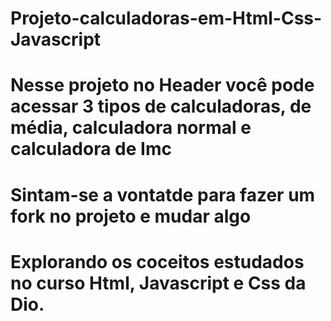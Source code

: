 # Projeto-calculadoras-em-Html-Css-Javascript
# Nesse projeto no Header você pode acessar 3 tipos de calculadoras, de média, calculadora normal e calculadora de Imc
# Sintam-se a vontatde para fazer um fork no projeto e mudar algo 
# Explorando os coceitos estudados no curso Html, Javascript e Css da Dio.
